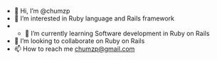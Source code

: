 - 👋 Hi, I’m @chumzp
- 👀 I’m interested in Ruby language and Rails framework
- - 🌱 I’m currently learning Software development in Ruby on Rails 
- 💞️ I’m looking to collaborate on Ruby on Rails
- 📫 How to reach me chumzp@gmail.com

<!---
chumzp/chumzp is a ✨ special ✨ repository because its `README.md` (this file) appears on your GitHub profile.
You can click the Preview link to take a look at your changes.
--->
